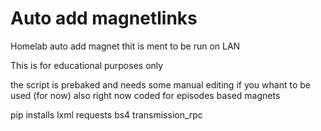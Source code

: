 # Auto add magnetlinks 
Homelab auto add magnet
thit is ment to be run on LAN

This is for educational purposes only

the script is prebaked and needs some manual editing if you whant to be used (for now)
also right now coded for episodes based magnets

pip installs
    lxml requests bs4 transmission_rpc
